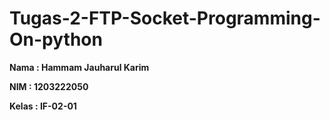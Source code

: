 # Tugas-2-FTP-Socket-Programming-On-python

**Nama : Hammam Jauharul Karim**

**NIM : 1203222050**

**Kelas : IF-02-01**
